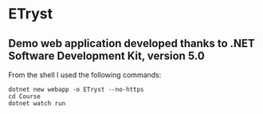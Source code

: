 # ETryst

## Demo web application developed thanks to .NET Software Development Kit, version 5.0

From the shell I used the following commands:
```
dotnet new webapp -o ETryst --no-https
cd Course
dotnet watch run
```
